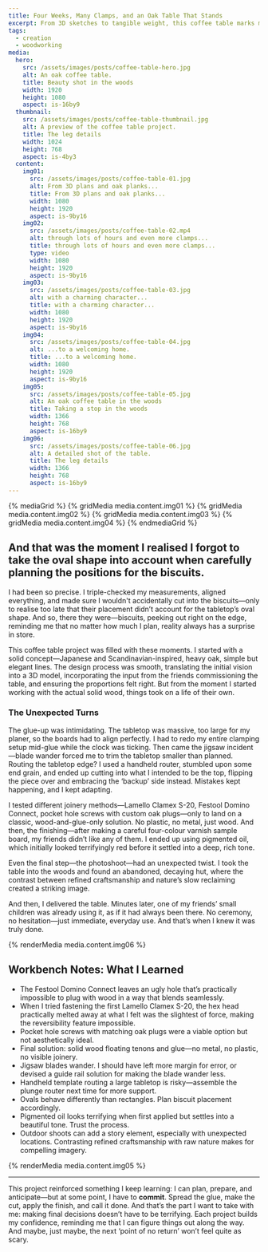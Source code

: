 ```yaml
---
title: Four Weeks, Many Clamps, and an Oak Table That Stands
excerpt: From 3D sketches to tangible weight, this coffee table marks my first solid wood build beyond stepstools and small furniture. 70+ hours of thick oak planks, floating tenons, mitered joints, template routing, pigmented hard oils—plus a fair share of problem-solving along the way.
tags:
  - creation
  - woodworking
media:
  hero:
    src: /assets/images/posts/coffee-table-hero.jpg
    alt: An oak coffee table.
    title: Beauty shot in the woods
    width: 1920
    height: 1080
    aspect: is-16by9
  thumbnail:
    src: /assets/images/posts/coffee-table-thumbnail.jpg
    alt: A preview of the coffee table project.
    title: The leg details
    width: 1024
    height: 768
    aspect: is-4by3
  content:
    img01:
      src: /assets/images/posts/coffee-table-01.jpg
      alt: From 3D plans and oak planks...
      title: From 3D plans and oak planks...
      width: 1080
      height: 1920
      aspect: is-9by16
    img02:
      src: /assets/images/posts/coffee-table-02.mp4
      alt: through lots of hours and even more clamps...
      title: through lots of hours and even more clamps...
      type: video
      width: 1080
      height: 1920
      aspect: is-9by16
    img03:
      src: /assets/images/posts/coffee-table-03.jpg
      alt: with a charming character...
      title: with a charming character...
      width: 1080
      height: 1920
      aspect: is-9by16
    img04:
      src: /assets/images/posts/coffee-table-04.jpg
      alt: ...to a welcoming home.
      title: ...to a welcoming home.
      width: 1080
      height: 1920
      aspect: is-9by16
    img05:
      src: /assets/images/posts/coffee-table-05.jpg
      alt: An oak coffee table in the woods
      title: Taking a stop in the woods
      width: 1366
      height: 768
      aspect: is-16by9
    img06:
      src: /assets/images/posts/coffee-table-06.jpg
      alt: A detailed shot of the table.
      title: The leg details
      width: 1366
      height: 768
      aspect: is-16by9
---
```


{% mediaGrid %}
  {% gridMedia media.content.img01 %}
  {% gridMedia media.content.img02 %}
  {% gridMedia media.content.img03 %}
  {% gridMedia media.content.img04 %}
{% endmediaGrid %}

## And that was the moment I realised I forgot to take the oval shape into account when carefully planning the positions for the biscuits.

I had been so precise. I triple-checked my measurements, aligned everything, and made sure I wouldn't accidentally cut into the biscuits—only to realise too late that their placement didn’t account for the tabletop’s oval shape. And so, there they were—biscuits, peeking out right on the edge, reminding me that no matter how much I plan, reality always has a surprise in store.

This coffee table project was filled with these moments. I started with a solid concept—Japanese and Scandinavian-inspired, heavy oak, simple but elegant lines. The design process was smooth, translating the initial vision into a 3D model, incorporating the input from the friends commissioning the table, and ensuring the proportions felt right. But from the moment I started working with the actual solid wood, things took on a life of their own.

### The Unexpected Turns
The glue-up was intimidating. The tabletop was massive, too large for my planer, so the boards had to align perfectly. I had to redo my entire clamping setup mid-glue while the clock was ticking. Then came the jigsaw incident—blade wander forced me to trim the tabletop smaller than planned. Routing the tabletop edge? I used a handheld router, stumbled upon some end grain, and ended up cutting into what I intended to be the top, flipping the piece over and embracing the ‘backup’ side instead. Mistakes kept happening, and I kept adapting.

I tested different joinery methods—Lamello Clamex S-20, Festool Domino Connect, pocket hole screws with custom oak plugs—only to land on a classic, wood-and-glue-only solution. No plastic, no metal, just wood. And then, the finishing—after making a careful four-colour varnish sample board, my friends didn’t like any of them. I ended up using pigmented oil, which initially looked terrifyingly red before it settled into a deep, rich tone.

Even the final step—the photoshoot—had an unexpected twist. I took the table into the woods and found an abandoned, decaying hut, where the contrast between refined craftsmanship and nature’s slow reclaiming created a striking image.

And then, I delivered the table. Minutes later, one of my friends’ small children was already using it, as if it had always been there. No ceremony, no hesitation—just immediate, everyday use. And that’s when I knew it was truly done.

{% renderMedia media.content.img06 %}

## Workbench Notes: What I Learned
* The Festool Domino Connect leaves an ugly hole that’s practically impossible to plug with wood in a way that blends seamlessly.
* When I tried fastening the first Lamello Clamex S-20, the hex head practically melted away at what I felt was the slightest of force, making the reversibility feature impossible.
* Pocket hole screws with matching oak plugs were a viable option but not aesthetically ideal.
* Final solution: solid wood floating tenons and glue—no metal, no plastic, no visible joinery.
* Jigsaw blades wander. I should have left more margin for error, or devised a guide rail solution for making the blade wander less.
* Handheld template routing a large tabletop is risky—assemble the plunge router next time for more support.
* Ovals behave differently than rectangles. Plan biscuit placement accordingly.
* Pigmented oil looks terrifying when first applied but settles into a beautiful tone. Trust the process.
* Outdoor shoots can add a story element, especially with unexpected locations. Contrasting refined craftsmanship with raw nature makes for compelling imagery.

{% renderMedia media.content.img05 %}

---

This project reinforced something I keep learning: I can plan, prepare, and anticipate—but at some point, I have to **commit**. Spread the glue, make the cut, apply the finish, and call it done. And that’s the part I want to take with me: making final decisions doesn’t have to be terrifying. Each project builds my confidence, reminding me that I can figure things out along the way. And maybe, just maybe, the next ‘point of no return’ won’t feel quite as scary.